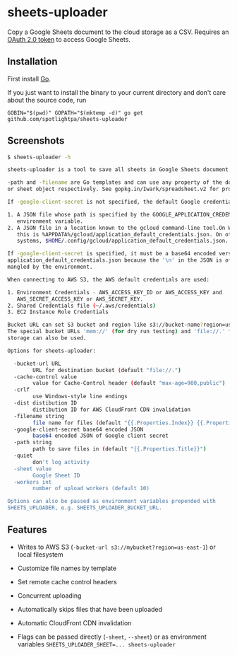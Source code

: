 # sheets-uploader
Copy a Google Sheets document to the cloud storage as a CSV. Requires an [OAuth 2.0 token](https://support.google.com/googleapi/answer/6158849) to access Google Sheets.


## Installation

First install [Go](http://golang.org).

If you just want to install the binary to your current directory and don't care about the source code, run

```shell
GOBIN="$(pwd)" GOPATH="$(mktemp -d)" go get github.com/spotlightpa/sheets-uploader
```

## Screenshots

```bash
$ sheets-uploader -h

sheets-uploader is a tool to save all sheets in Google Sheets document to cloud storage.

-path and -filename are Go templates and can use any property of the document
or sheet object respectively. See gopkg.in/Iwark/spreadsheet.v2 for properties.

If -google-client-secret is not specified, the default Google credentials will be used:

1. A JSON file whose path is specified by the GOOGLE_APPLICATION_CREDENTIALS
   environment variable.
2. A JSON file in a location known to the gcloud command-line tool.On Windows,
   this is %APPDATA%/gcloud/application_default_credentials.json. On other
   systems, $HOME/.config/gcloud/application_default_credentials.json.

If -google-client-secret is specified, it must be a base64 encoded version of
application_default_credentials.json because the '\n' in the JSON is often
mangled by the environment.

When connecting to AWS S3, the AWS default credentials are used:

1. Environment Credentials - AWS_ACCESS_KEY_ID or AWS_ACCESS_KEY and
   AWS_SECRET_ACCESS_KEY or AWS_SECRET_KEY.
2. Shared Credentials file (~/.aws/credentials)
3. EC2 Instance Role Credentials

Bucket URL can set S3 bucket and region like s3://bucket-name?region=us-east-1.
The special bucket URLs 'mem://' (for dry run testing) and 'file://.' for local
storage can also be used.

Options for sheets-uploader:

  -bucket-url URL
        URL for destination bucket (default "file://.")
  -cache-control value
        value for Cache-Control header (default "max-age=900,public")
  -crlf
        use Windows-style line endings
  -dist distibution ID
        distibution ID for AWS CloudFront CDN invalidation
  -filename string
        file name for files (default "{{.Properties.Index}} {{.Properties.Title}}.csv")
  -google-client-secret base64 encoded JSON
        base64 encoded JSON of Google client secret
  -path string
        path to save files in (default "{{.Properties.Title}}")
  -quiet
        don't log activity
  -sheet value
        Google Sheet ID
  -workers int
        number of upload workers (default 10)

Options can also be passed as environment variables prepended with
SHEETS_UPLOADER, e.g. SHEETS_UPLOADER_BUCKET_URL.
```

## Features

- Writes to AWS S3 (`-bucket-url s3://mybucket?region=us-east-1`) or local filesystem

- Customize file names by template

- Set remote cache control headers

- Concurrent uploading

- Automatically skips files that have been uploaded

- Automatic CloudFront CDN invalidation

- Flags can be passed directly (`-sheet`, `--sheet`) or as environment variables `SHEETS_UPLOADER_SHEET=... sheets-uploader`
